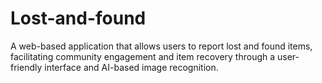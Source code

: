 # Lost-and-found
A web-based application that allows users to report lost and found items, facilitating community engagement and item recovery through a user-friendly interface and AI-based image recognition.
